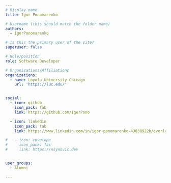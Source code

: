 ```yaml
---
# Display name
title: Igor Ponomarenko

# Username (this should match the folder name)
authors:
  - IgorPonomarenko

# Is this the primary user of the site?
superuser: false

# Role/position
role: Software Developer

# Organizations/Affiliations
organizations:
  - name: Loyola University Chicago
    url: 'https://luc.edu/'


social:
  - icon: github
    icon_pack: fab
    link: https://github.com/IgorPono

  - icon: linkedin
    icon_pack: fab
    link: https://www.linkedin.com/in/igor-ponomarenko-43838922b/overlay/photo/

#   - icon: envelope
#     icon_pack: fas
#     link: https://nsynovic.dev


user_groups:
  - Alumni

---
```

